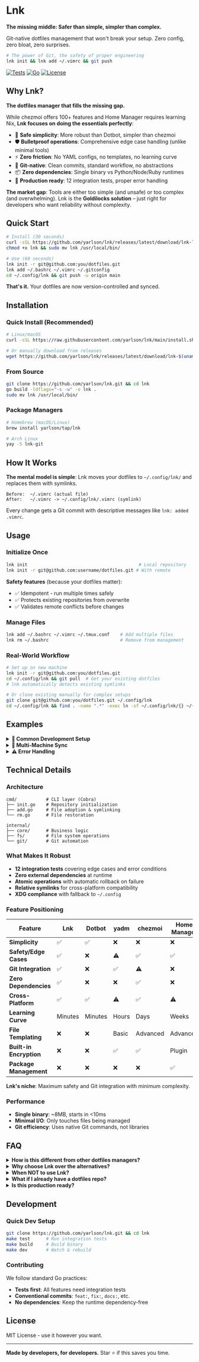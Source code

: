 # Lnk

**The missing middle: Safer than simple, simpler than complex.**

Git-native dotfiles management that won't break your setup. Zero config, zero bloat, zero surprises.

```bash
# The power of Git, the safety of proper engineering
lnk init && lnk add ~/.vimrc && git push
```

[![Tests](https://img.shields.io/badge/tests-12%20passing-green)](./test) [![Go](https://img.shields.io/badge/go-1.21+-blue)](https://golang.org) [![License](https://img.shields.io/badge/license-MIT-blue)](LICENSE)

## Why Lnk?

**The dotfiles manager that fills the missing gap.**

While chezmoi offers 100+ features and Home Manager requires learning Nix, **Lnk focuses on doing the essentials perfectly**:

- 🎯 **Safe simplicity**: More robust than Dotbot, simpler than chezmoi
- 🛡️ **Bulletproof operations**: Comprehensive edge case handling (unlike minimal tools)
- ⚡ **Zero friction**: No YAML configs, no templates, no learning curve
- 🔧 **Git-native**: Clean commits, standard workflow, no abstractions
- 📦 **Zero dependencies**: Single binary vs Python/Node/Ruby runtimes
- 🚀 **Production ready**: 12 integration tests, proper error handling

**The market gap**: Tools are either too simple (and unsafe) or too complex (and overwhelming). Lnk is the **Goldilocks solution** – just right for developers who want reliability without complexity.

## Quick Start

```bash
# Install (30 seconds)
curl -sSL https://github.com/yarlson/lnk/releases/latest/download/lnk-linux-amd64 -o lnk
chmod +x lnk && sudo mv lnk /usr/local/bin/

# Use (60 seconds)
lnk init -r git@github.com:you/dotfiles.git
lnk add ~/.bashrc ~/.vimrc ~/.gitconfig
cd ~/.config/lnk && git push -u origin main
```

**That's it.** Your dotfiles are now version-controlled and synced.

## Installation

### Quick Install (Recommended)

```bash
# Linux/macOS
curl -sSL https://raw.githubusercontent.com/yarlson/lnk/main/install.sh | bash

# Or manually download from releases
wget https://github.com/yarlson/lnk/releases/latest/download/lnk-$(uname -s | tr '[:upper:]' '[:lower:]')-amd64
```

### From Source

```bash
git clone https://github.com/yarlson/lnk.git && cd lnk
go build -ldflags="-s -w" -o lnk .
sudo mv lnk /usr/local/bin/
```

### Package Managers

```bash
# Homebrew (macOS/Linux)
brew install yarlson/tap/lnk

# Arch Linux
yay -S lnk-git
```

## How It Works

**The mental model is simple**: Lnk moves your dotfiles to `~/.config/lnk/` and replaces them with symlinks.

```
Before:  ~/.vimrc (actual file)
After:   ~/.vimrc -> ~/.config/lnk/.vimrc (symlink)
```

Every change gets a Git commit with descriptive messages like `lnk: added .vimrc`.

## Usage

### Initialize Once

```bash
lnk init                                          # Local repository
lnk init -r git@github.com:username/dotfiles.git # With remote
```

**Safety features** (because your dotfiles matter):
- ✅ Idempotent - run multiple times safely
- ✅ Protects existing repositories from overwrite  
- ✅ Validates remote conflicts before changes

### Manage Files

```bash
lnk add ~/.bashrc ~/.vimrc ~/.tmux.conf    # Add multiple files
lnk rm ~/.bashrc                           # Remove from management
```

### Real-World Workflow

```bash
# Set up on new machine
lnk init -r git@github.com:you/dotfiles.git
cd ~/.config/lnk && git pull  # Get your existing dotfiles
# lnk automatically detects existing symlinks

# Or clone existing manually for complex setups
git clone git@github.com:you/dotfiles.git ~/.config/lnk
cd ~/.config/lnk && find . -name ".*" -exec ln -sf ~/.config/lnk/{} ~/{} \;
```

## Examples

<details>
<summary><strong>📁 Common Development Setup</strong></summary>

```bash
# Initialize with remote (recommended)
lnk init -r git@github.com:you/dotfiles.git

# Shell & terminal
lnk add ~/.bashrc ~/.zshrc ~/.tmux.conf

# Development tools  
lnk add ~/.vimrc ~/.gitconfig ~/.ssh/config

# Language-specific
lnk add ~/.npmrc ~/.cargo/config.toml ~/.pylintrc

# Push to remote
cd ~/.config/lnk && git push -u origin main

# Check what's managed
cd ~/.config/lnk && git log --oneline
# 7f3a12c lnk: added .pylintrc
# 4e8b33d lnk: added .cargo/config.toml  
# 2a9c45e lnk: added .npmrc
```
</details>

<details>
<summary><strong>🔄 Multi-Machine Sync</strong></summary>

```bash
# Machine 1: Initial setup
lnk init -r git@github.com:you/dotfiles.git
lnk add ~/.vimrc ~/.bashrc
cd ~/.config/lnk && git push

# Machine 2: Clone existing
lnk init -r git@github.com:you/dotfiles.git  
cd ~/.config/lnk && git pull
# Manually symlink existing files or use lnk add to adopt them

# Both machines: Keep in sync
cd ~/.config/lnk && git pull  # Get updates
cd ~/.config/lnk && git push  # Share updates
```
</details>

<details>
<summary><strong>⚠️ Error Handling</strong></summary>

```bash
# Lnk is defensive by design
lnk add /nonexistent/file
# ❌ Error: file does not exist

lnk add ~/Documents/
# ❌ Error: directories are not supported  

lnk rm ~/.bashrc  # (when it's not a symlink)
# ❌ Error: file is not managed by lnk

lnk init  # (when ~/.config/lnk has non-lnk git repo)
# ❌ Error: directory appears to contain existing Git repository
```
</details>

## Technical Details

### Architecture

```
cmd/           # CLI layer (Cobra)
├── init.go    # Repository initialization  
├── add.go     # File adoption & symlinking
└── rm.go      # File restoration

internal/
├── core/      # Business logic
├── fs/        # File system operations  
└── git/       # Git automation
```

### What Makes It Robust

- **12 integration tests** covering edge cases and error conditions
- **Zero external dependencies** at runtime
- **Atomic operations** with automatic rollback on failure
- **Relative symlinks** for cross-platform compatibility
- **XDG compliance** with fallback to `~/.config`

### Feature Positioning

| Feature | Lnk | Dotbot | yadm | chezmoi | Home Manager |
|---------|-----|--------|------|---------|--------------|
| **Simplicity** | ✅ | ✅ | ❌ | ❌ | ❌ |
| **Safety/Edge Cases** | ✅ | ❌ | ⚠️ | ✅ | ✅ |
| **Git Integration** | ✅ | ❌ | ✅ | ⚠️ | ❌ |
| **Zero Dependencies** | ✅ | ❌ | ❌ | ✅ | ❌ |
| **Cross-Platform** | ✅ | ✅ | ⚠️ | ✅ | ⚠️ |
| **Learning Curve** | Minutes | Minutes | Hours | Days | Weeks |
| **File Templating** | ❌ | ❌ | Basic | Advanced | Advanced |
| **Built-in Encryption** | ❌ | ❌ | ✅ | ✅ | Plugin |
| **Package Management** | ❌ | ❌ | ❌ | ❌ | ✅ |

**Lnk's niche**: Maximum safety and Git integration with minimum complexity.

### Performance

- **Single binary**: ~8MB, starts in <10ms
- **Minimal I/O**: Only touches files being managed
- **Git efficiency**: Uses native Git commands, not libraries

## FAQ

<details>
<summary><strong>How is this different from other dotfiles managers?</strong></summary>

| Tool | Stars | Approach | Complexity | Learning Curve | Git Integration | Cross-Platform | Key Strength |
|------|-------|----------|------------|----------------|-----------------|----------------|--------------|
| **Lnk** | - | Simple symlinks + safety | **Minimal** | **Minutes** | **Native** | ✅ | **Safe simplicity** |
| chezmoi | 15k | Templates + encryption | High | Hours/Days | Abstracted | ✅ | Feature completeness |
| Mackup | 14.9k | App config sync | Medium | Hours | Manual | macOS/Linux | GUI app settings |
| Home Manager | 8.1k | Declarative Nix | **Very High** | **Weeks** | Manual | Linux/macOS | Package + config unity |
| Dotbot | 7.4k | YAML symlinks | Low | Minutes | Manual | ✅ | Pure simplicity |
| yadm | 5.7k | Git wrapper | Medium | Hours | **Native** | Unix-like | Git-centric power |

**Lnk fills the "safe simplicity" gap** – easier than chezmoi/yadm, safer than Dotbot, more capable than plain Git.

</details>

<details>
<summary><strong>Why choose Lnk over the alternatives?</strong></summary>

**Choose Lnk if you want:**
- ✅ **Safety first**: Bulletproof edge case handling, won't break existing setups
- ✅ **Git-native workflow**: No abstractions, just clean commits with clear messages  
- ✅ **Zero learning curve**: 3 commands, works like Git, no configuration files
- ✅ **Zero dependencies**: Single binary, no Python/Node/Ruby runtime requirements
- ✅ **Production ready**: Comprehensive test suite, proper error handling

**Choose others if you need:**
- **chezmoi**: Heavy templating, password manager integration, Windows-first
- **Mackup**: GUI app settings sync via Dropbox/iCloud (macOS focus)
- **Home Manager**: Nix ecosystem, package management, declarative everything
- **Dotbot**: Ultra-minimal YAML configuration (no safety features)
- **yadm**: Git power user features, encryption, bare repo workflow

**The sweet spot**: Lnk is for developers who want dotfiles management **without the ceremony** – all the safety and Git integration you need, none of the complexity you don't.

</details>

<details>
<summary><strong>When NOT to use Lnk?</strong></summary>

**Lnk might not be for you if you need:**

❌ **File templating**: Different configs per machine → use **chezmoi**  
❌ **Built-in encryption**: Secrets in dotfiles → use **chezmoi** or **yadm**  
❌ **GUI app settings**: Mac app preferences → use **Mackup**  
❌ **Package management**: Installing software → use **Home Manager** (Nix)  
❌ **Complex workflows**: Multi-step bootstrapping → use **chezmoi** or custom scripts  
❌ **Windows-first**: Native Windows support → use **chezmoi**  

**Lnk's philosophy**: Do one thing (symlink management) extremely well, let other tools handle their specialties. You can always combine Lnk with other tools as needed.

</details>

<details>
<summary><strong>What if I already have a dotfiles repo?</strong></summary>

```bash
# Clone your existing repo to the lnk location
git clone your-repo ~/.config/lnk

# Lnk works with any Git repo structure
lnk add ~/.vimrc  # Adopts existing files safely
```
</details>

<details>
<summary><strong>Is this production ready?</strong></summary>

**Yes, with caveats.** Lnk is thoroughly tested and handles edge cases well, but it's actively developed. 

✅ **Safe to use**: Won't corrupt your files  
✅ **Well tested**: Comprehensive integration test suite  
⚠️ **API stability**: Commands may evolve (following semver)

**Recommendation**: Try it on non-critical dotfiles first.
</details>

## Development

### Quick Dev Setup

```bash
git clone https://github.com/yarlson/lnk.git && cd lnk
make test      # Run integration tests
make build     # Build binary  
make dev       # Watch & rebuild
```

### Contributing

We follow standard Go practices:
- **Tests first**: All features need integration tests
- **Conventional commits**: `feat:`, `fix:`, `docs:`, etc.
- **No dependencies**: Keep the runtime dependency-free

## License

MIT License - use it however you want.

---

**Made by developers, for developers.** Star ⭐ if this saves you time.
